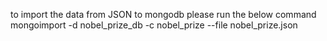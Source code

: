 to import the data from JSON to mongodb please run the below command
mongoimport -d nobel_prize_db -c nobel_prize --file nobel_prize.json
